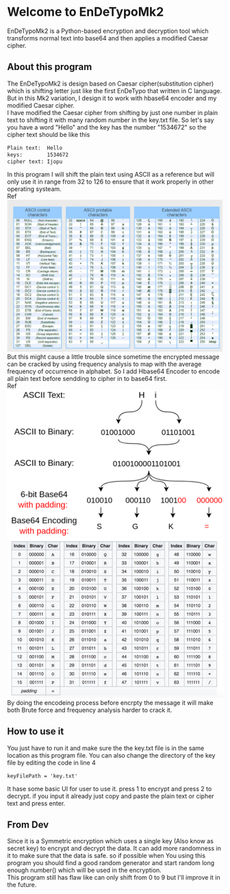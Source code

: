 # Welcome to EnDeTypoMk2
EnDeTypoMk2 is a Python-based encryption and decryption tool which transforms normal text into base64 and then applies a modified Caesar cipher.
## About this program
The EnDeTypoMk2 is design based on Caesar cipher(substitution cipher) which is shifting letter just like the first EnDeTypo that written in C language. But in this Mk2 variation, I design it to work with hbase64 encoder and my modified Caesar cipher.  
I have modified the Caesar cipher from shifting by just one number in plain text to shifting it with many random number in the key.txt file.  So let's say you have a word "Hello" and the key has the number "1534672" so the cipher text should be like this 
```
Plain text:  Hello
keys:        1534672
cipher text: Ijopu
```
In this program I will shift the plain text using ASCII as a reference but will only use it in range from 32 to 126 to ensure that it work properly in other operating systeam.  
Ref
![alt text](https://github.com/boss10801/EnDeTypoMk2/blob/main/ref/ascii-table.jpg?raw=true)  
But this might cause a little trouble since sometime the encrypted message can be cracked by using frequency analysis to map with the average frequency of occurrence in alphabet. So I add Hbase64 Encoder to encode all plain text before sendding to cipher in to base64 first.  
Ref
![alt text](https://github.com/boss10801/EnDeTypoMk2/blob/main/ref/base64_with_padding.png?raw=true)  
![alt text](https://github.com/boss10801/EnDeTypoMk2/blob/main/ref/1_1pdlgVGk55PMx8wLQiQl_g.png?raw=true)
By doing the encodeing process before encrpty the message it will make both Brute force and frequency analysis harder to crack it.
## How to use it
You just have to run it and make sure the the key.txt file is in the same location as this program file. You can also change the directory of the key file by editing the code in line 4
```
keyFilePath = 'key.txt'
```
It hase some basic UI for user to use it. press 1 to encrypt and press 2 to decrypt. if you input it already just copy and paste the plain text or cipher text and press enter.
## From Dev
Since it is a Symmetric encryption which uses a single key (Also know as secret key) to encrypt and decrypt the data. It can add more randomness in it to make sure that the data is safe. so if possible when You using this program you should find a good random generator and start random long enough number() which will be used in the encryption.  
This program still has flaw like can only shift from 0 to 9 but I'll improve it in the future.
